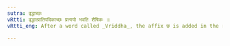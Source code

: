 ```yaml
---
sutra: वृद्धाच्छः
vRtti: वृद्धात्प्रातिपदिकाच्छः प्रत्ययो भवति शैषिकः ॥
vRtti_eng: After a word called _Vriddha_, the affix छ is added in the remaining senses.

---
```

